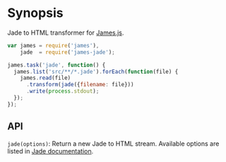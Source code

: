 # Synopsis

Jade to HTML transformer for [James.js](https://github.com/leonidas/james.js).

```javascript
var james = require('james'),
    jade  = require('james-jade');

james.task('jade', function() {
  james.list('src/**/*.jade').forEach(function(file) {
    james.read(file)
      .transform(jade({filename: file}))
      .write(process.stdout);
  });
});

```

## API

`jade(options)`: Return a new Jade to HTML stream. Available options are listed in
[Jade documentation](https://github.com/visionmedia/jade#options).
